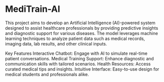 # MediTrain-AI
This project aims to develop an Artificial Intelligence (AI)-powered system designed to assist healthcare professionals by providing predictive insights and diagnostic support for various diseases. The model leverages machine learning techniques to analyze patient data such as medical records, imaging data, lab results, and other clinical inputs.


Key Features
Interactive Chatbot: Engage with AI to simulate real-time patient conversations.
Medical Training Support: Enhance diagnostic and communication skills with tailored scenarios.
Health Resources: Access curated medical tips and insights.
Intuitive Interface: Easy-to-use design for medical students and professionals alike.
